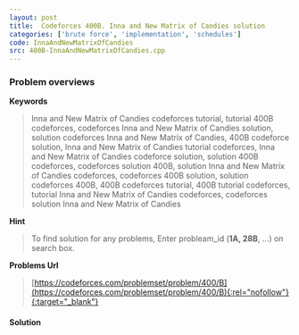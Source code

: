 ```yaml
---
layout: post
title:  Codeforces 400B. Inna and New Matrix of Candies solution
categories: ['brute force', 'implementation', 'schedules']
code: InnaAndNewMatrixOfCandies
src: 400B-InnaAndNewMatrixOfCandies.cpp
---
```

### **Problem overviews**

**Keywords**
> Inna and New Matrix of Candies codeforces tutorial, tutorial 400B codeforces, codeforces Inna and New Matrix of Candies solution, solution codeforces Inna and New Matrix of Candies, 400B codeforce solution, Inna and New Matrix of Candies tutorial codeforces, Inna and New Matrix of Candies codeforce solution, solution 400B codeforces, codeforces solution 400B, solution Inna and New Matrix of Candies codeforces, codeforces 400B solution, solution codeforces 400B, 400B codeforces tutorial, 400B tutorial codeforces, tutorial Inna and New Matrix of Candies codeforces, codeforces solution Inna and New Matrix of Candies

**Hint**
> To find solution for any problems, Enter probleam_id (**1A, 28B**, ...) on search box. 

**Problems Url**
> [https://codeforces.com/problemset/problem/400/B](https://codeforces.com/problemset/problem/400/B){:rel="nofollow"}{:target="_blank"}

#### **Solution**



